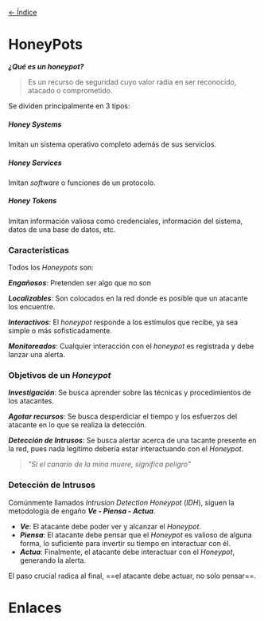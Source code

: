 [<- Índice](../SeguridadPerimetral.md)
# HoneyPots

***¿Qué es un honeypot?***

> Es un recurso de seguridad cuyo valor radia en ser reconocido, atacado o comprometido.

Se dividen principalmente en 3 tipos:

##### Honey Systems

Imitan un sistema operativo completo además de sus servicios.
##### Honey Services

Imitan *software* o funciones de un protocolo.
##### Honey Tokens

Imitan información valiosa como credenciales, información del sistema, datos de una base de datos, etc.

### Características

Todos los *Honeypots* son:

***Engañosos***: Pretenden ser algo que no son

***Localizables***: Son colocados en la red donde es posible que un atacante los encuentre.

***Interactivos***: El *honeypot* responde a los estímulos que recibe, ya sea simple o más sofisticadamente.

***Monitoreados***: Cualquier interacción con el *honeypot* es registrada y debe lanzar una alerta.

### Objetivos de un *Honeypot*

***Investigación***: Se busca aprender sobre las técnicas y procedimientos de los atacantes.

***Agotar recursos***: Se busca desperdiciar el tiempo y los esfuerzos del atacante en lo que se realiza la detección.

***Detección de Intrusos***: Se busca alertar acerca de una tacante presente en la red, pues nada legítimo debería estar interactuando con el *Honeypot*.

> *"Si el canario de la mina muere, significa peligro"*

### Detección de Intrusos

Comúnmente llamados *Intrusion Detection Honeypot* (*IDH*), siguen la metodología de engaño ***Ve - Piensa - Actua***.

- ***Ve***: El atacante debe poder ver y alcanzar el *Honeypot*.
- ***Piensa***: El atacante debe pensar que el *Honeypot* es valioso de alguna forma, lo suficiente para invertir su tiempo en interactuar con él.
- ***Actua***: Finalmente, el atacante debe interactuar con el *Honeypot*, generando la alerta.

El paso crucial radica al final, ==el atacante debe actuar, no solo pensar==.

# Enlaces